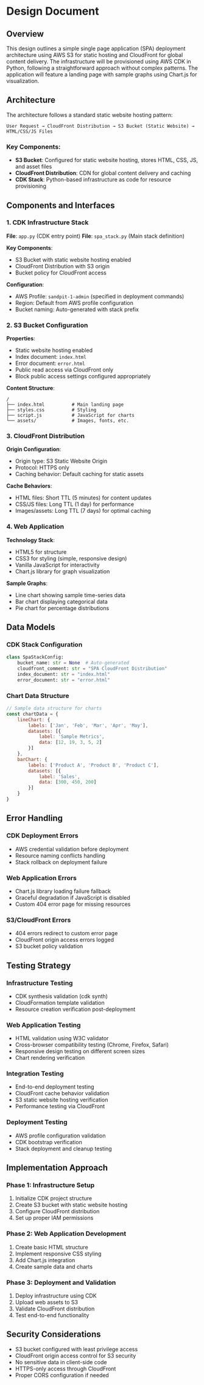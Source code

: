 # Design Document

## Overview

This design outlines a simple single page application (SPA) deployment architecture using AWS S3 for static hosting and CloudFront for global content delivery. The infrastructure will be provisioned using AWS CDK in Python, following a straightforward approach without complex patterns. The application will feature a landing page with sample graphs using Chart.js for visualization.

## Architecture

The architecture follows a standard static website hosting pattern:

```
User Request → CloudFront Distribution → S3 Bucket (Static Website) → HTML/CSS/JS Files
```

### Key Components:
- **S3 Bucket**: Configured for static website hosting, stores HTML, CSS, JS, and asset files
- **CloudFront Distribution**: CDN for global content delivery and caching
- **CDK Stack**: Python-based infrastructure as code for resource provisioning

## Components and Interfaces

### 1. CDK Infrastructure Stack

**File**: `app.py` (CDK entry point)
**File**: `spa_stack.py` (Main stack definition)

**Key Components**:
- S3 Bucket with static website hosting enabled
- CloudFront Distribution with S3 origin
- Bucket policy for CloudFront access

**Configuration**:
- AWS Profile: `sandpit-1-admin` (specified in deployment commands)
- Region: Default from AWS profile configuration
- Bucket naming: Auto-generated with stack prefix

### 2. S3 Bucket Configuration

**Properties**:
- Static website hosting enabled
- Index document: `index.html`
- Error document: `error.html`
- Public read access via CloudFront only
- Block public access settings configured appropriately

**Content Structure**:
```
/
├── index.html          # Main landing page
├── styles.css          # Styling
├── script.js           # JavaScript for charts
└── assets/             # Images, fonts, etc.
```

### 3. CloudFront Distribution

**Origin Configuration**:
- Origin type: S3 Static Website Origin
- Protocol: HTTPS only
- Caching behavior: Default caching for static assets

**Cache Behaviors**:
- HTML files: Short TTL (5 minutes) for content updates
- CSS/JS files: Long TTL (1 day) for performance
- Images/assets: Long TTL (7 days) for optimal caching

### 4. Web Application

**Technology Stack**:
- HTML5 for structure
- CSS3 for styling (simple, responsive design)
- Vanilla JavaScript for interactivity
- Chart.js library for graph visualization

**Sample Graphs**:
- Line chart showing sample time-series data
- Bar chart displaying categorical data
- Pie chart for percentage distributions

## Data Models

### CDK Stack Configuration

```python
class SpaStackConfig:
    bucket_name: str = None  # Auto-generated
    cloudfront_comment: str = "SPA CloudFront Distribution"
    index_document: str = "index.html"
    error_document: str = "error.html"
```

### Chart Data Structure

```javascript
// Sample data structure for charts
const chartData = {
    lineChart: {
        labels: ['Jan', 'Feb', 'Mar', 'Apr', 'May'],
        datasets: [{
            label: 'Sample Metrics',
            data: [12, 19, 3, 5, 2]
        }]
    },
    barChart: {
        labels: ['Product A', 'Product B', 'Product C'],
        datasets: [{
            label: 'Sales',
            data: [300, 450, 200]
        }]
    }
}
```

## Error Handling

### CDK Deployment Errors
- AWS credential validation before deployment
- Resource naming conflicts handling
- Stack rollback on deployment failure

### Web Application Errors
- Chart.js library loading failure fallback
- Graceful degradation if JavaScript is disabled
- Custom 404 error page for missing resources

### S3/CloudFront Errors
- 404 errors redirect to custom error page
- CloudFront origin access errors logged
- S3 bucket policy validation

## Testing Strategy

### Infrastructure Testing
- CDK synthesis validation (cdk synth)
- CloudFormation template validation
- Resource creation verification post-deployment

### Web Application Testing
- HTML validation using W3C validator
- Cross-browser compatibility testing (Chrome, Firefox, Safari)
- Responsive design testing on different screen sizes
- Chart rendering verification

### Integration Testing
- End-to-end deployment testing
- CloudFront cache behavior validation
- S3 static website hosting verification
- Performance testing via CloudFront

### Deployment Testing
- AWS profile configuration validation
- CDK bootstrap verification
- Stack deployment and cleanup testing

## Implementation Approach

### Phase 1: Infrastructure Setup
1. Initialize CDK project structure
2. Create S3 bucket with static website hosting
3. Configure CloudFront distribution
4. Set up proper IAM permissions

### Phase 2: Web Application Development
1. Create basic HTML structure
2. Implement responsive CSS styling
3. Add Chart.js integration
4. Create sample data and charts

### Phase 3: Deployment and Validation
1. Deploy infrastructure using CDK
2. Upload web assets to S3
3. Validate CloudFront distribution
4. Test end-to-end functionality

## Security Considerations

- S3 bucket configured with least privilege access
- CloudFront origin access control for S3 security
- No sensitive data in client-side code
- HTTPS-only access through CloudFront
- Proper CORS configuration if needed